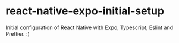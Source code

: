 # react-native-expo-initial-setup
Initial configuration of React Native with Expo, Typescript, Eslint and Prettier. :)

